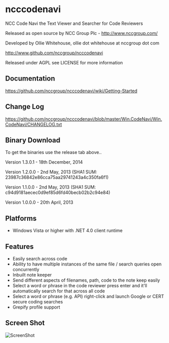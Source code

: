 ncccodenavi
===========

NCC Code Navi the Text Viewer and Searcher for Code Reviewers

Released as open source by NCC Group Plc - http://www.nccgroup.com/

Developed by Ollie Whitehouse, ollie dot whitehouse at nccgroup dot com

http://www.github.com/nccgroup/ncccodenavi

Released under AGPL see LICENSE for more information

Documentation
-------------
https://github.com/nccgroup/ncccodenavi/wiki/Getting-Started

Change Log
---------------
https://github.com/nccgroup/ncccodenavi/blob/master/Win.CodeNavi/Win.CodeNavi/CHANGELOG.txt

Binary Download
---------------
To get the binaries use the release tab above..

Version 1.3.0.1 - 18th December, 2014 

Version 1.2.0.0 - 2nd May, 2013 (SHA1 SUM: 23987c36842e86cca75aa29741243a4c350fa6f1)

Version 1.1.0.0 - 2nd May, 2013 (SHA1 SUM: c94d9181aecec0d9ef85d6fd40becb02b2c94e84)

Version 1.0.0.0 - 20th April, 2013

Platforms
---------
* Windows Vista or higher with .NET 4.0 client runtime

Features
--------
* Easily search across code<br>
* Ability to have multiple instances of the same file / search queries open concurrently
* Inbuilt note keeper<br>
* Send different aspects of filenames, path, code to the note keep easily
* Select a word or phrase in the code reviewer press enter and it'll automatically search for that across all code
* Select a word or phrase (e.g. API) right-click and launch Google or CERT secure coding searches
* Grepify profile support<br>

Screen Shot
-----------
![ScreenShot](https://raw.github.com/nccgroup/ncccodenavi/master/Win.CodeNavi/Screenshots/NCCCodeNavi1Dot3.png)
